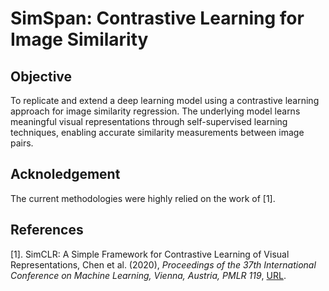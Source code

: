 # SimSpan: Contrastive Learning for Image Similarity

## Objective

To replicate and extend a deep learning model using a contrastive learning approach for image similarity regression. The underlying model learns meaningful visual representations through self-supervised learning techniques, enabling accurate similarity measurements between image pairs.

## Acknoledgement

The current methodologies were highly relied on the work of [1].

## References

[1]. SimCLR: A Simple Framework for Contrastive Learning of Visual Representations, Chen et al. (2020), *Proceedings of the 37th International Conference on Machine Learning, Vienna, Austria, PMLR 119*, [URL](https://arxiv.org/abs/2002.05709).